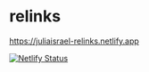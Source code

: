 # relinks

https://juliaisrael-relinks.netlify.app

[![Netlify Status](https://api.netlify.com/api/v1/badges/0949c343-d27a-4c8d-a9fc-f7f2024e66e2/deploy-status)](https://app.netlify.com/sites/juliaisrael-relinks/deploys)
